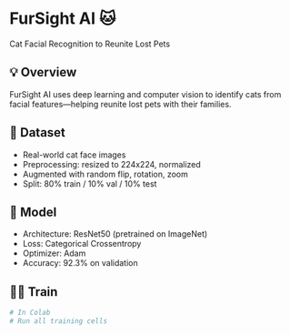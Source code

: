 # FurSight AI 🐱
Cat Facial Recognition to Reunite Lost Pets

## 💡 Overview
FurSight AI uses deep learning and computer vision to identify cats from facial features—helping reunite lost pets with their families.

## 📂 Dataset
- Real-world cat face images
- Preprocessing: resized to 224x224, normalized
- Augmented with random flip, rotation, zoom
- Split: 80% train / 10% val / 10% test

## 🧠 Model
- Architecture: ResNet50 (pretrained on ImageNet)
- Loss: Categorical Crossentropy
- Optimizer: Adam
- Accuracy: 92.3% on validation

## 🏋️‍♀️ Train
```python
# In Colab
# Run all training cells
